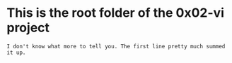 # This is the root folder of the 0x02-vi project

~~~
I don't know what more to tell you. The first line pretty much summed it up.
~~~